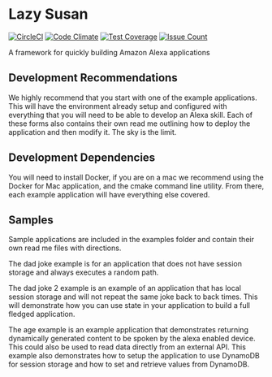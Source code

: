 # Lazy Susan

[![CircleCI](https://circleci.com/gh/spartansystems/lazysusan.svg?style=svg)](https://circleci.com/gh/spartansystems/lazysusan)
[![Code Climate](https://codeclimate.com/repos/5882a6b6df5c471a36003b3f/badges/6b8c732748aebecf1933/gpa.svg)](https://codeclimate.com/repos/5882a6b6df5c471a36003b3f/feed)
[![Test Coverage](https://codeclimate.com/repos/5882a6b6df5c471a36003b3f/badges/6b8c732748aebecf1933/coverage.svg)](https://codeclimate.com/repos/5882a6b6df5c471a36003b3f/coverage)
[![Issue Count](https://codeclimate.com/repos/5882a6b6df5c471a36003b3f/badges/6b8c732748aebecf1933/issue_count.svg)](https://codeclimate.com/repos/5882a6b6df5c471a36003b3f/feed)

A framework for quickly building Amazon Alexa applications

## Development Recommendations

We highly recommend that you start with one of the example applications. This
will have the environment already setup and configured with everything that you
will need to be able to develop an Alexa skill. Each of these forms also
contains their own read me outlining how to deploy the application and then
modify it. The sky is the limit.

## Development Dependencies

You will need to install Docker, if you are on a mac we recommend using the
Docker for Mac application, and the cmake command line utility. From there, each
example application will have everything else covered.

## Samples

Sample applications are included in the examples folder and contain their own
read me files with directions.

The dad joke example is for an application that does not have session storage
and always executes a random path.

The dad joke 2 example is an example of an application that has local session
storage and will not repeat the same joke back to back times. This will
demonstrate how you can use state in your application to build a full fledged
application.

The age example is an example application that demonstrates returning
dynamically generated content to be spoken by the alexa enabled device. This
could also be used to read data directly from an external API. This example also
demonstrates how to setup the application to use DynamoDB for session storage
and how to set and retrieve values from DynamoDB.
